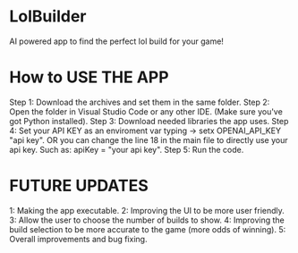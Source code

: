# LolBuilder
AI powered app to find the perfect lol build for your game!

# How to USE THE APP

Step 1: Download the archives and set them in the same folder.
Step 2: Open the folder in Visual Studio Code or any other IDE. (Make sure you've got Python installed).
Step 3: Download needed libraries the app uses.
Step 4: Set your API KEY as an enviroment var typing -> setx OPENAI_API_KEY "api key". OR you can change the  line 18 in the main file to directly use your api key. Such as: apiKey = "your api key".
Step 5: Run the code.

# FUTURE UPDATES
1: Making the app executable.
2: Improving the UI to be more user friendly.
3: Allow the user to choose the number of builds to show.
4: Improving the build selection to be more accurate to the game (more odds of winning).
5: Overall improvements and bug fixing.



